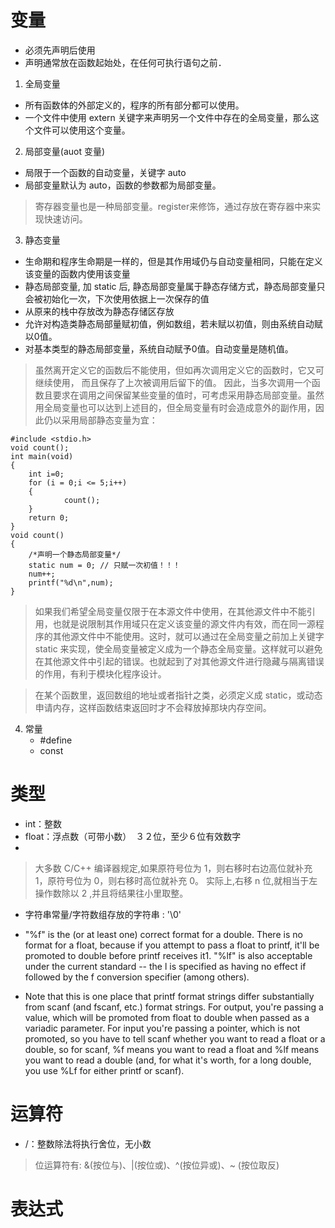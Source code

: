 # 变量

- 必须先声明后使用
- 声明通常放在函数起始处，在任何可执行语句之前．

1. 全局变量
  - 所有函数体的外部定义的，程序的所有部分都可以使用。
  - 一个文件中使用 extern 关键字来声明另一个文件中存在的全局变量，那么这个文件可以使用这个变量。

2. 局部变量(auot 变量)
  - 局限于一个函数的自动变量，关键字 auto
  - 局部变量默认为 auto，函数的参数都为局部变量。

> 寄存器变量也是一种局部变量。register来修饰，通过存放在寄存器中来实现快速访问。

3. 静态变量
  - 生命期和程序生命期是一样的，但是其作用域仍与自动变量相同，只能在定义该变量的函数内使用该变量
  - 静态局部变量, 加 static 后, 静态局部变量属于静态存储方式，静态局部变量只会被初始化一次，下次使用依据上一次保存的值
  - 从原来的栈中存放改为静态存储区存放
  - 允许对构造类静态局部量赋初值，例如数组，若未赋以初值，则由系统自动赋以0值。
  - 对基本类型的静态局部变量，系统自动赋予0值。自动变量是随机值。

> 虽然离开定义它的函数后不能使用，但如再次调用定义它的函数时，它又可继续使用， 而且保存了上次被调用后留下的值。 因此，当多次调用一个函数且要求在调用之间保留某些变量的值时，可考虑采用静态局部变量。虽然用全局变量也可以达到上述目的，但全局变量有时会造成意外的副作用，因此仍以采用局部静态变量为宜：


```
#include <stdio.h>
void count();
int main(void)
{
    int i=0;
    for (i = 0;i <= 5;i++)
    {
            count();
    }
    return 0;
}
void count()
{
    /*声明一个静态局部变量*/
    static num = 0; // 只赋一次初值！！！
    num++;
    printf("%d\n",num);
}
```

> 如果我们希望全局变量仅限于在本源文件中使用，在其他源文件中不能引用，也就是说限制其作用域只在定义该变量的源文件内有效，而在同一源程序的其他源文件中不能使用。这时，就可以通过在全局变量之前加上关键字 static 来实现，使全局变量被定义成为一个静态全局变量。这样就可以避免在其他源文件中引起的错误。也就起到了对其他源文件进行隐藏与隔离错误的作用，有利于模块化程序设计。

> 在某个函数里，返回数组的地址或者指针之类，必须定义成 static，或动态申请内存，这样函数结束返回时才不会释放掉那块内存空间。

4. 常量
    - #define
    - const

# 类型

- int：整数
- float：浮点数（可带小数）　３２位，至少６位有效数字
- 

> 大多数 C/C++ 编译器规定,如果原符号位为 1，则右移时右边高位就补充 1，原符号位为 0，则右移时高位就补充 0。
> 实际上,右移 n 位,就相当于左操作数除以 2 ,并且将结果往小里取整。

- 字符串常量/字符数组存放的字符串 : '\0'

- "%f" is the (or at least one) correct format for a double. There is no format for a float, because if you attempt to pass a float to printf, it'll be promoted to double before printf receives it1. "%lf" is also acceptable under the current standard -- the l is specified as having no effect if followed by the f conversion specifier (among others).

- Note that this is one place that printf format strings differ substantially from scanf (and fscanf, etc.) format strings. For output, you're passing a value, which will be promoted from float to double when passed as a variadic parameter. For input you're passing a pointer, which is not promoted, so you have to tell scanf whether you want to read a float or a double, so for scanf, %f means you want to read a float and %lf means you want to read a double (and, for what it's worth, for a long double, you use %Lf for either printf or scanf).


# 运算符

- /：整数除法将执行舍位，无小数

> 位运算符有: &(按位与)、|(按位或)、^(按位异或)、~ (按位取反)

# 表达式

